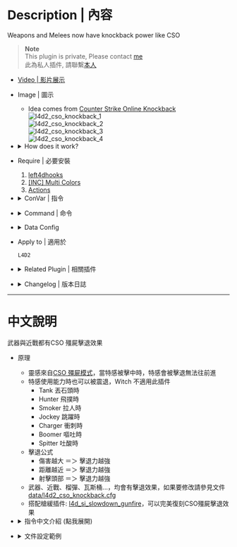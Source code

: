 # Description | 內容
Weapons and Melees now have knockback power like CSO

> __Note__ <br/>
This plugin is private, Please contact [me](https://github.com/fbef0102/Game-Private_Plugin#私人插件列表-private-plugins-list)<br/>
此為私人插件, 請聯繫[本人](https://github.com/fbef0102/Game-Private_Plugin#私人插件列表-private-plugins-list)

* [Video | 影片展示](https://youtu.be/gtJMe7gCnEk)

* Image | 圖示
	* Idea comes from [Counter Strike Online Knockback](https://zombieescape.fandom.com/wiki/Knockback)
	<br/>![l4d2_cso_knockback_1](image/l4d2_cso_knockback_1.gif)
	<br/>![l4d2_cso_knockback_2](image/l4d2_cso_knockback_2.gif)
	<br/>![l4d2_cso_knockback_3](image/l4d2_cso_knockback_3.gif)
	<br/>![l4d2_cso_knockback_4](image/l4d2_cso_knockback_4.gif)

* <details><summary>How does it work?</summary>

	* When special infected get shot, they are being pushed back and can't move forward
	* Allow Knockback while special infected using their ability, Witch does not apply
		* Tank throwing
		* Hunter pouncing
		* Smoker pulling and dragging
		* Jockey leaping
		* Charger charging
		* Boomer vomiting
		* Spitter spitting
	* KnockBack Power
		* More Damage ＝＞ More KnockBack
		* Closer Distance ＝＞ More KnockBack
		* HeadShot ＝＞ More KnockBack
	* Weapons, Melees, grenades now have knockback power
	* Use data [data/l4d2_cso_knockback.cfg](data/l4d2_cso_knockback.cfg) to control knockback power
</details>

* Require | 必要安裝
	1. [left4dhooks](https://forums.alliedmods.net/showthread.php?t=321696)
	2. [[INC] Multi Colors](https://github.com/fbef0102/L4D1_2-Plugins/releases/tag/Multi-Colors)
	3. [Actions](https://forums.alliedmods.net/showthread.php?t=336374)

* <details><summary>ConVar | 指令</summary>

	* cfg\sourcemod\l4d2_cso_knockback.cfg
		```php
		// 0=Plugin off, 1=Plugin on.
		l4d2_cso_knockback_enable "1"
		```
</details>

* <details><summary>Command | 命令</summary>

	None
</details>

* <details><summary>Data Config</summary>

	* [data/l4d2_cso_knockback.cfg](data/l4d2_cso_knockback.cfg)
		```php
		"zombies"
		{
			"smoker"
			{
				"enable"        "1"     // 1=Enable knockback
				"knockback"     "3.0"   // Knockback multiplier
				"air"           "0.6"   // Apply multiplier if on air

				// 1 = Allow Knockback while smoker pulling and dragging survivor
				// 1 = this also allow smoker to move while using ability
				"ability"       "1"

				"block_shove"   "0" // 1 = Block shoved by survivor
			}

			...
		}

		"weapons"
		{
			"default" // Global weapon Settings
			{
				"enable"        "1"         // 1=Enable knockback 
				"damage_multi"  "1"         // 1=Apply damage knockback multiplier 
				"knockback"     "1.0"       // Weapon Knockback Power
				"velocity_z"    "0.0"       // Set higer valve => infected boost fly by Weapons (0=Off, at least 251 required to push player off the ground.)
			}

			...
		}

		"melees"
		{
			"default" // Global melee Settings
			{
				"enable"        "1"         // 1=Enable knockback
				"damage_multi"  "0"         // 0=Disable damage knockback multiplier
				"knockback"     "300.0"     // Melee Knockback Value 
				"velocity_z"    "280.0"     // Set higer valve => infected boost fly by melee (0=Off, at least 251 required to push player off the ground.)
			}

			...
		}
		```
</details>

* Apply to | 適用於
	```
	L4D2
	```

* <details><summary>Related Plugin | 相關插件</summary>

	1. [l4d_cso_zombie_Regeneration](https://github.com/fbef0102/L4D1_2-Plugins/tree/master/l4d_cso_zombie_Regeneration): The zombies have grown stronger, now they are able to heal their injuries by standing still without receiving any damage.
		* 殭屍變得更強大，他們只要站著不動便可以自癒傷勢　(仿CSO惡靈降世 殭屍技能)

	2. [weapon_csgo_reload](https://github.com/fbef0102/L4D2-Plugins/tree/master/l4d2_weapon_csgo_reload): Weapon Quickswitch Reloading in L4D1+2
		* 將武器改成現代遊戲的裝子彈機制 (仿CS:GO切槍裝彈設定)

	3. [l4d2_supply_woodbox](https://github.com/fbef0102/L4D2-Plugins/tree/master/l4d2_supply_woodbox): Supply boxes are dropped randomly in the map every certain seconds to provide support for the fight against the zombies.
		* 地圖上隨機出現補給箱，提供人類強力支援 (仿CSO惡靈降世 補給箱)

	4. [l4d_si_slowdown_gunfire](/Plugin_插件/Special_Infected_特感/l4d_si_slowdown_gunfire): Manages the gunfire slowdown for infected team (Also apply to AI)
		* 依據槍械種類修改特感的槍緩速度 (AI特感也適用)
</details>

* <details><summary>Changelog | 版本日誌</summary>

	* v1.0 (2024-3-4)
		* Initial Release
</details>

- - - -
# 中文說明
武器與近戰都有CSO 殭屍擊退效果

* 原理
	* 靈感來自[CSO 殭屍模式](https://zombieescape.fandom.com/wiki/Knockback)，當特感被擊中時，特感會被擊退無法往前進
	* 特感使用能力時也可以被震退，Witch 不適用此插件
		* Tank 丟石頭時
		* Hunter 飛撲時
		* Smoker 拉人時
		* Jockey 跳躍時
		* Charger 衝刺時
		* Boomer 嘔吐時
		* Spitter 吐酸時
	* 擊退公式
		* 傷害越大 ＝＞ 擊退力越強
		* 距離越近 ＝＞ 擊退力越強
		* 射擊頭部 ＝＞ 擊退力越強
	* 武器、近戰、榴彈、瓦斯桶...，均會有擊退效果，如果要修改請參見文件[data/l4d2_cso_knockback.cfg](data/l4d2_cso_knockback.cfg)
	* 搭配槍緩插件: [l4d_si_slowdown_gunfire](/Plugin_插件/Special_Infected_特感/l4d_si_slowdown_gunfire)，可以完美復刻CSO殭屍擊退效果

* <details><summary>指令中文介紹 (點我展開)</summary>

	* cfg\sourcemod\l4d2_cso_knockback.cfg
		```php
		// 0=關閉插件, 1=啟動插件
		l4d2_cso_knockback_enable "1"
		```
</details>

* <details><summary>文件設定範例</summary>

	* [data/l4d2_cso_knockback.cfg](data/l4d2_cso_knockback.cfg)
		```php
		"zombies"
		{
			"xxxxx" //特感種類
			{
				"enable"        "1"         // 1=特感可以被擊退
				"knockback"     "1.0"       // 特感的擊退力係數
				"air"           "0.6"       // 特感在空中時，擊退力 X 此數值
				"ability"       "0"         // 1=特感使用能力時依然會被擊退
				"block_shove"   "0"         // 1=特感不會被人類右鍵推開 (高爆子彈依然會)
			}

			...
		}

		"weapons"
		{
			"default" // 全槍械武器 預設設置
			{
				"enable"        "1"         // 1=開啟槍械擊退效果
				"damage_multi"  "1"         // 1=造成的血量越多 => 擊退力越大
				"knockback"     "1.0"       // 武器的擊退係數 (當"damage_multi"為0時，"knockback"為擊退數值)
				"velocity_z"    "0.0"       // 設置的數值愈大 => 特感被槍械打中會飛離地面 (0=關閉, 需要251數值以上才會飛起來)
			}

			...
		}

		"melees"
		{
			"default" // 全近戰武器 預設設置
			{
				"enable"        "1"         // 1=開啟擊退效果
				"damage_multi"  "0"         // 1=造成的血量越多 => 擊退力越大 (0=關閉)
				"knockback"     "300.0"     // 近戰武器的擊退係數 (當"damage_multi"為0時，"knockback"為擊退數值)
				"velocity_z"    "280.0"     // 設置的數值愈大 => 特感被槍械打中會飛離地面 (0=關閉, 需要251數值以上才會飛起來)
			}

			...
		}
		```
</details>